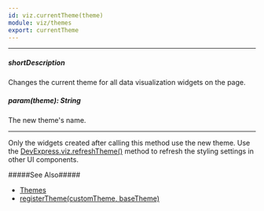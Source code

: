 ```yaml
---
id: viz.currentTheme(theme)
module: viz/themes
export: currentTheme
---
```

---
##### shortDescription
Changes the current theme for all data visualization widgets on the page.

##### param(theme): String
The new theme's name.

---
Only the widgets created after calling this method use the new theme. Use the [DevExpress.viz.refreshTheme()](/api-reference/50%20Common/utils/viz/refreshTheme().md '/Documentation/ApiReference/Common/utils/viz/#refreshTheme') method to refresh the styling settings in other UI components.

#####See Also#####
- [Themes](/concepts/60%20Themes%20and%20Styles/20%20SVG-Based%20Widgets%20Customization/15%20Themes/00%20Themes.md '/Documentation/Guide/Themes_and_Styles/SVG-Based_Widgets_Customization/#Themes')
- [registerTheme(customTheme, baseTheme)](/api-reference/50%20Common/utils/viz/registerTheme(customTheme_baseTheme).md '/Documentation/ApiReference/Common/utils/viz/#registerThemecustomTheme_baseTheme')